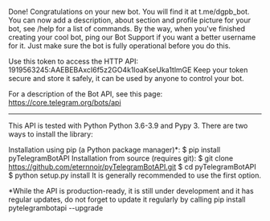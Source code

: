 Done! Congratulations on your new bot. 
You will find it at t.me/dgpb_bot. 
You can now add a description, about section and profile picture for your bot, 
see /help for a list of commands. 
By the way, when you've finished creating your cool bot, 
ping our Bot Support if you want a better username for it. 
Just make sure the bot is fully operational before you do this.

Use this token to access the HTTP API:
1919563245:AAEBEBAxcI6f5z2GO4k1loaKseUka1tlmGE
Keep your token secure and store it safely, it can be used by anyone to control your bot.

For a description of the Bot API, see this page: https://core.telegram.org/bots/api

----------------------------------------------------------------------------------------------------

This API is tested with Python Python 3.6-3.9 and Pypy 3. There are two ways to install the library:

Installation using pip (a Python package manager)*:
$ pip install pyTelegramBotAPI
Installation from source (requires git):
$ git clone https://github.com/eternnoir/pyTelegramBotAPI.git
$ cd pyTelegramBotAPI
$ python setup.py install
It is generally recommended to use the first option.

*While the API is production-ready, it is still under development and it has regular updates, 
do not forget to update it regularly by calling 
pip install pytelegrambotapi --upgrade